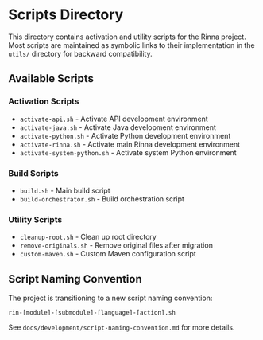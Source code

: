 # Scripts Directory

This directory contains activation and utility scripts for the Rinna project. Most scripts are maintained as symbolic links to their implementation in the `utils/` directory for backward compatibility.

## Available Scripts

### Activation Scripts
- `activate-api.sh` - Activate API development environment
- `activate-java.sh` - Activate Java development environment
- `activate-python.sh` - Activate Python development environment
- `activate-rinna.sh` - Activate main Rinna development environment
- `activate-system-python.sh` - Activate system Python environment

### Build Scripts
- `build.sh` - Main build script
- `build-orchestrator.sh` - Build orchestration script

### Utility Scripts
- `cleanup-root.sh` - Clean up root directory
- `remove-originals.sh` - Remove original files after migration
- `custom-maven.sh` - Custom Maven configuration script

## Script Naming Convention

The project is transitioning to a new script naming convention:
```
rin-[module]-[submodule]-[language]-[action].sh
```

See `docs/development/script-naming-convention.md` for more details.
